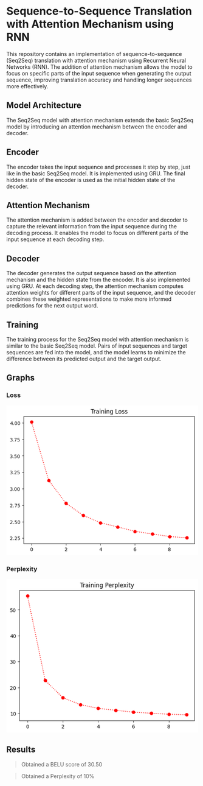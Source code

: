 # Sequence-to-Sequence Translation with Attention Mechanism using RNN
This repository contains an implementation of sequence-to-sequence (Seq2Seq) translation with attention mechanism using Recurrent Neural Networks (RNN). The addition of attention mechanism allows the model to focus on specific parts of the input sequence when generating the output sequence, improving translation accuracy and handling longer sequences more effectively.

## Model Architecture
The Seq2Seq model with attention mechanism extends the basic Seq2Seq model by introducing an attention mechanism between the encoder and decoder.

## Encoder
The encoder takes the input sequence and processes it step by step, just like in the basic Seq2Seq model. It is implemented using GRU. The final hidden state of the encoder is used as the initial hidden state of the decoder.

## Attention Mechanism
The attention mechanism is added between the encoder and decoder to capture the relevant information from the input sequence during the decoding process. It enables the model to focus on different parts of the input sequence at each decoding step.

## Decoder
The decoder generates the output sequence based on the attention mechanism and the hidden state from the encoder. It is also implemented using GRU. At each decoding step, the attention mechanism computes attention weights for different parts of the input sequence, and the decoder combines these weighted representations to make more informed predictions for the next output word.

## Training
The training process for the Seq2Seq model with attention mechanism is similar to the basic Seq2Seq model. Pairs of input sequences and target sequences are fed into the model, and the model learns to minimize the difference between its predicted output and the target output.

## Graphs

### Loss
![](https://github.com/Rutvik1727/Neural-Machine-Translation/blob/main/Seq2Seq-Attention/Images/plt%20(2).png)

### Perplexity
![](https://github.com/Rutvik1727/Neural-Machine-Translation/blob/main/Seq2Seq-Attention/Images/plt%20(1).png)

## Results
> Obtained a BELU score of 30.50

> Obtained a Perplexity of 10%